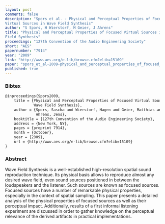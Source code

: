 ```yaml
---
layout: post
comments: false
description: "Spors et al. - Physical and Perceptual Properties of Focused
Virtual Sources in Wave Field Synthesis"
author: "S Spors, H Wierstorf, M Geier, J Ahrens"
title: "Physical and Perceptual Properties of Focused Virtual Sources in Wave
Field Synthesis"
proceedings: "127th Convention of the Audio Engineering Society"
short: "AES"
papernumber: "7914"
year: "2009"
link: "http://www.aes.org/e-lib/browse.cfm?elib=15109"
paper: "spors_et_al-2009-physical_and_perceptual_properties_of_focused_sources_in_wfs.pdf"
published: true
---
```


### Bibtex

```latex
@inproceedings{Spors2009,
    title = {Physical and Perceptual Properties of Focused Virtual Sources in
             Wave Field Synthesis},
    author = {Spors, Sascha and Wierstorf, Hagen and Geier, Matthias and
              Ahrens, Jens},
    booktitle = {127th Convention of the Audio Engineering Society},
    address = {New York, NY},
    pages = {preprint 7914},
    month = {October},
    year = {2009},
    url = {http://www.aes.org/e-lib/browse.cfm?elib=15109}
}
```

### Abstract

Wave Field Synthesis is a well-established high-resolution spatial sound
reproduction technique. Its physical basis allows to reproduce almost any
desired wave field, even sound sources positioned in between the loudspeakers
and the listener. Such sources are known as focused sources. Focused sources
have a number of remarkable physical properties, especially in the context of
spatial sampling. This paper presents a detailed analysis of the physical
properties of focused sources as well as their perceptual impact. Additionally,
results of a first informal listening experiment are discussed in order to
gather knowledge on the perceptual relevance of the derived artifacts in
practical implementations.
